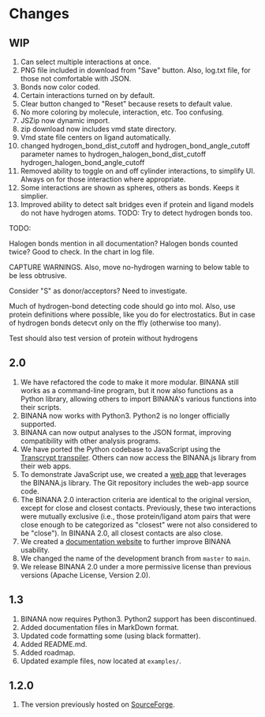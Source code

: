 Changes
=======

WIP
---

1. Can select multiple interactions at once.
2. PNG file included in download from "Save" button. Also, log.txt file, for those not comfortable with JSON.
3. Bonds now color coded.
4. Certain interactions turned on by default.
5. Clear button changed to "Reset" because resets to default value.
6. No more coloring by molecule, interaction, etc. Too confusing.
7. JSZip now dynamic import.
8. zip download now includes vmd state directory.
9. Vmd state file centers on ligand automatically.
10. changed hydrogen_bond_dist_cutoff and hydrogen_bond_angle_cutoff parameter names to hydrogen_halogen_bond_dist_cutoff
hydrogen_halogen_bond_angle_cutoff
11. Removed ability to toggle on and off cylinder interactions, to simplify UI. Always on for those interaction where appropriate.
12. Some interactions are shown as spheres, others as bonds. Keeps it simplier.
13. Improved ability to detect salt bridges even if protein and ligand models do not have hydrogen atoms. TODO: Try to detect hydrogen bonds too.

TODO:

Halogen bonds mention in all documentation?
Halogen bonds counted twice? Good to check. In the chart in log file.

CAPTURE WARNINGS. Also, move no-hydrogen warning to below table to be less
obtrusive.

Consider "S" as donor/acceptors? Need to investigate.

Much of hydrogen-bond detecting code should go into mol. Also, use protein
definitions where possible, like you do for electrostatics. But in case of
hydrogen bonds detecvt only on the ffly (otherwise too many).


Test should also test version of protein without hydrogens

2.0
---

1. We have refactored the code to make it more modular. BINANA still works as a
   command-line program, but it now also functions as a Python library, allowing
   others to import BINANA's various functions into their scripts.
2. BINANA now works with Python3. Python2 is no longer officially supported.
3. BINANA can now output analyses to the JSON format, improving compatibility
   with other analysis programs.
4. We have ported the Python codebase to JavaScript using the [Transcrypt
   transpiler](https://www.transcrypt.org/). Others can now access the BINANA.js
   library from their web apps.
5. To demonstrate JavaScript use, we created a [web
   app](http://durrantlab.com/binana/) that leverages the BINANA.js library. The
   Git repository includes the web-app source code.
6. The BINANA 2.0 interaction criteria are identical to the original version,
   except for close and closest contacts. Previously, these two interactions
   were mutually exclusive (i.e., those protein/ligand atom pairs that were
   close enough to be categorized as "closest" were not also considered to be
   "close"). In BINANA 2.0, all closest contacts are also close.
7. We created a [documentation website](http://durrantlab.com/apps/binana/docs/)
   to further improve BINANA usability.
8. We changed the name of the development branch from `master` to `main`.
9. We release BINANA 2.0 under a more permissive license than previous versions
   (Apache License, Version 2.0). 

1.3
---

1. BINANA now requires Python3. Python2 support has been discontinued.
2. Added documentation files in MarkDown format.
3. Updated code formatting some (using black formatter).
4. Added README.md.
5. Added roadmap.
6. Updated example files, now located at `examples/`.

1.2.0
-----

1. The version previously hosted on
   [SourceForge](https://sourceforge.net/projects/binana/).
